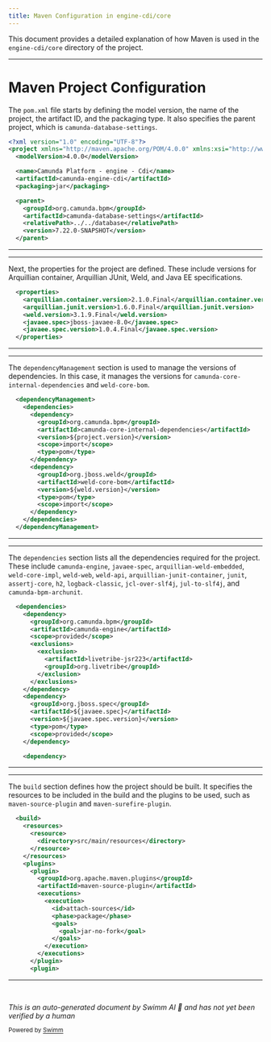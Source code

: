 ```yaml
---
title: Maven Configuration in engine-cdi/core
---
```

This document provides a detailed explanation of how Maven is used in the `engine-cdi/core` directory of the project.

<SwmSnippet path="/engine-cdi/core/pom.xml" line="1">

---

# Maven Project Configuration

The `pom.xml` file starts by defining the model version, the name of the project, the artifact ID, and the packaging type. It also specifies the parent project, which is `camunda-database-settings`.

```xml
<?xml version="1.0" encoding="UTF-8"?>
<project xmlns="http://maven.apache.org/POM/4.0.0" xmlns:xsi="http://www.w3.org/2001/XMLSchema-instance" xsi:schemaLocation="http://maven.apache.org/POM/4.0.0 http://maven.apache.org/maven-v4_0_0.xsd">
  <modelVersion>4.0.0</modelVersion>

  <name>Camunda Platform - engine - Cdi</name>
  <artifactId>camunda-engine-cdi</artifactId>
  <packaging>jar</packaging>

  <parent>
    <groupId>org.camunda.bpm</groupId>
    <artifactId>camunda-database-settings</artifactId>
    <relativePath>../../database</relativePath>
    <version>7.22.0-SNAPSHOT</version>
  </parent>
```

---

</SwmSnippet>

<SwmSnippet path="/engine-cdi/core/pom.xml" line="16">

---

Next, the properties for the project are defined. These include versions for Arquillian container, Arquillian JUnit, Weld, and Java EE specifications.

```xml
  <properties>
    <arquillian.container.version>2.1.0.Final</arquillian.container.version>
    <arquillian.junit.version>1.6.0.Final</arquillian.junit.version>
    <weld.version>3.1.9.Final</weld.version>
    <javaee.spec>jboss-javaee-8.0</javaee.spec>
    <javaee.spec.version>1.0.4.Final</javaee.spec.version>
  </properties>
```

---

</SwmSnippet>

<SwmSnippet path="/engine-cdi/core/pom.xml" line="24">

---

The `dependencyManagement` section is used to manage the versions of dependencies. In this case, it manages the versions for `camunda-core-internal-dependencies` and `weld-core-bom`.

```xml
  <dependencyManagement>
    <dependencies>
      <dependency>
        <groupId>org.camunda.bpm</groupId>
        <artifactId>camunda-core-internal-dependencies</artifactId>
        <version>${project.version}</version>
        <scope>import</scope>
        <type>pom</type>
      </dependency>
      <dependency>
        <groupId>org.jboss.weld</groupId>
        <artifactId>weld-core-bom</artifactId>
        <version>${weld.version}</version>
        <type>pom</type>
        <scope>import</scope>
      </dependency>
    </dependencies>
  </dependencyManagement>
```

---

</SwmSnippet>

<SwmSnippet path="/engine-cdi/core/pom.xml" line="43">

---

The `dependencies` section lists all the dependencies required for the project. These include `camunda-engine`, `javaee-spec`, `arquillian-weld-embedded`, `weld-core-impl`, `weld-web`, `weld-api`, `arquillian-junit-container`, `junit`, `assertj-core`, `h2`, `logback-classic`, `jcl-over-slf4j`, `jul-to-slf4j`, and `camunda-bpm-archunit`.

```xml
  <dependencies>
    <dependency>
      <groupId>org.camunda.bpm</groupId>
      <artifactId>camunda-engine</artifactId>
      <scope>provided</scope>
      <exclusions>
        <exclusion>
          <artifactId>livetribe-jsr223</artifactId>
          <groupId>org.livetribe</groupId>
        </exclusion>
      </exclusions>
    </dependency>
    <dependency>
      <groupId>org.jboss.spec</groupId>
      <artifactId>${javaee.spec}</artifactId>
      <version>${javaee.spec.version}</version>
      <type>pom</type>
      <scope>provided</scope>
    </dependency>

    <dependency>
```

---

</SwmSnippet>

<SwmSnippet path="/engine-cdi/core/pom.xml" line="128">

---

The `build` section defines how the project should be built. It specifies the resources to be included in the build and the plugins to be used, such as `maven-source-plugin` and `maven-surefire-plugin`.

```xml
  <build>
    <resources>
      <resource>
        <directory>src/main/resources</directory>
      </resource>
    </resources>
    <plugins>
      <plugin>
        <groupId>org.apache.maven.plugins</groupId>
        <artifactId>maven-source-plugin</artifactId>
        <executions>
          <execution>
            <id>attach-sources</id>
            <phase>package</phase>
            <goals>
              <goal>jar-no-fork</goal>
            </goals>
          </execution>
        </executions>
      </plugin>
      <plugin>
```

---

</SwmSnippet>

&nbsp;

*This is an auto-generated document by Swimm AI 🌊 and has not yet been verified by a human*

<SwmMeta version="3.0.0" repo-id="Z2l0aHViJTNBJTNBQ2l0aS1jYW11bmRhJTNBJTNBZ2lsYWRuYXZvdA==" repo-name="Citi-camunda" doc-type="build-tool"><sup>Powered by [Swimm](/)</sup></SwmMeta>
